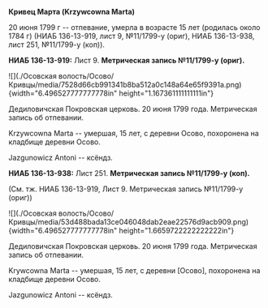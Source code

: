 **Кривец Марта (Krzywcowna Marta)**

20 июня 1799 г -- отпевание, умерла в возрасте 15 лет (родилась около
1784 г) (НИАБ 136-13-919, лист 9, №11/1799-у (ориг), НИАБ 136-13-938,
лист 251, №11/1799-у (коп)).

**НИАБ 136-13-919:** Лист 9. **Метрическая запись №11/1799-у (ориг).**

![](./Осовская волость/Осово/Кривцы/media/7528d66cb991341b8ba512a0c148a64e65f9391a.png){width="6.496527777777778in"
height="1.167361111111111in"}

Дедиловичская Покровская церковь. 20 июня 1799 года. Метрическая запись
об отпевании.

Krzywcowna Marta -- умершая, 15 лет, с деревни Осово, похоронена на
кладбище деревни Осово.

Jazgunowicz Antoni -- ксёндз.

**НИАБ 136-13-938:** Лист 251. **Метрическая запись №11/1799-у (коп).**

(См. тж. НИАБ 136-13-919, Лист 9. Метрическая запись №11/1799-у (ориг))

![](./Осовская волость/Осово/Кривцы/media/53d488bada13ce046048dab2eae22576d9acb909.png){width="6.496527777777778in"
height="1.6659722222222222in"}

Дедиловичская Покровская церковь. 20 июня 1799 года. Метрическая запись
об отпевании.

Krywcowna Marta -- умершая, 15 лет, с деревни \[Осово\], похоронена на
кладбище деревни Осово.

Jazgunowicz Antoni -- ксёндз.

